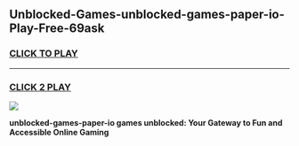 
## Unblocked-Games-unblocked-games-paper-io-Play-Free-69ask
<h3>
<a href="https://premium76.site?title=unblocked-games-paper-io&ref=22A">CLICK TO PLAY</a></h3>
<hr>

<h3>
<a href="https://premium76.site?title=unblocked-games-paper-io&ref=22A">CLICK 2 PLAY</a>
  
</h3>

<a href="https://premium76.site?title=unblocked-games-paper-io&ref=22A"><img src="https://clearcache.store/games.png"></a>


**unblocked-games-paper-io games unblocked: Your Gateway to Fun and Accessible Online Gaming**

